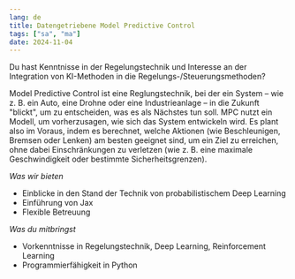 ```yaml
---
lang: de
title: Datengetriebene Model Predictive Control
tags: ["sa", "ma"]
date: 2024-11-04
---
```

Du hast Kenntnisse in der Regelungstechnik und Interesse an der Integration von KI-Methoden in die Regelungs-/Steuerungsmethoden?

Model Predictive Control ist eine Reglungstechnik, bei der ein System – wie z. B. ein Auto, eine Drohne oder eine Industrieanlage – in die Zukunft "blickt", um zu entscheiden, was es als Nächstes tun soll. MPC nutzt ein Modell, um vorherzusagen, wie sich das System entwickeln wird. Es plant also im Voraus, indem es berechnet, welche Aktionen (wie Beschleunigen, Bremsen oder Lenken) am besten geeignet sind, um ein Ziel zu erreichen, ohne dabei Einschränkungen zu verletzen (wie z. B. eine maximale Geschwindigkeit oder bestimmte Sicherheitsgrenzen).

*Was wir bieten*
- Einblicke in den Stand der Technik von probabilistischem Deep Learning
- Einführung von Jax
- Flexible Betreuung 

*Was du mitbringst*
- Vorkenntnisse in Regelungstechnik, Deep Learning, Reinforcement Learning
- Programmierfähigkeit in Python